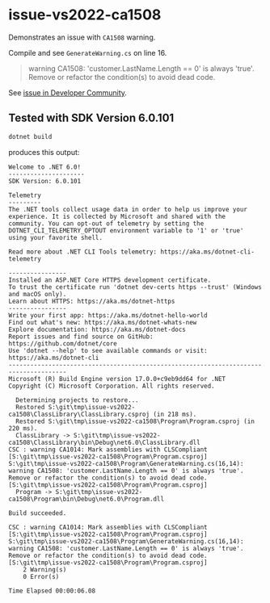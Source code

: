 # issue-vs2022-ca1508

Demonstrates an issue with `CA1508` warning.

Compile and see `GenerateWarning.cs` on line 16.

> warning CA1508: 'customer.LastName.Length == 0' is always 'true'. Remove or refactor the condition(s) to avoid dead code.

See [issue in Developer Community](https://developercommunity.visualstudio.com/t/CA1508-reported-incorrectly/1618815).

## Tested with SDK Version 6.0.101

```cmd
dotnet build
```

produces this output:

```log
Welcome to .NET 6.0!
---------------------
SDK Version: 6.0.101

Telemetry
---------
The .NET tools collect usage data in order to help us improve your experience. It is collected by Microsoft and shared with the community. You can opt-out of telemetry by setting the DOTNET_CLI_TELEMETRY_OPTOUT environment variable to '1' or 'true' using your favorite shell.

Read more about .NET CLI Tools telemetry: https://aka.ms/dotnet-cli-telemetry

----------------
Installed an ASP.NET Core HTTPS development certificate.
To trust the certificate run 'dotnet dev-certs https --trust' (Windows and macOS only).
Learn about HTTPS: https://aka.ms/dotnet-https
----------------
Write your first app: https://aka.ms/dotnet-hello-world
Find out what's new: https://aka.ms/dotnet-whats-new
Explore documentation: https://aka.ms/dotnet-docs
Report issues and find source on GitHub: https://github.com/dotnet/core
Use 'dotnet --help' to see available commands or visit: https://aka.ms/dotnet-cli
--------------------------------------------------------------------------------------
Microsoft (R) Build Engine version 17.0.0+c9eb9dd64 for .NET
Copyright (C) Microsoft Corporation. All rights reserved.

  Determining projects to restore...
  Restored S:\git\tmp\issue-vs2022-ca1508\ClassLibrary\ClassLibrary.csproj (in 218 ms).
  Restored S:\git\tmp\issue-vs2022-ca1508\Program\Program.csproj (in 220 ms).
  ClassLibrary -> S:\git\tmp\issue-vs2022-ca1508\ClassLibrary\bin\Debug\net6.0\ClassLibrary.dll
CSC : warning CA1014: Mark assemblies with CLSCompliant [S:\git\tmp\issue-vs2022-ca1508\Program\Program.csproj]
S:\git\tmp\issue-vs2022-ca1508\Program\GenerateWarning.cs(16,14): warning CA1508: 'customer.LastName.Length == 0' is always 'true'. Remove or refactor the condition(s) to avoid dead code. [S:\git\tmp\issue-vs2022-ca1508\Program\Program.csproj]
  Program -> S:\git\tmp\issue-vs2022-ca1508\Program\bin\Debug\net6.0\Program.dll

Build succeeded.

CSC : warning CA1014: Mark assemblies with CLSCompliant [S:\git\tmp\issue-vs2022-ca1508\Program\Program.csproj]
S:\git\tmp\issue-vs2022-ca1508\Program\GenerateWarning.cs(16,14): warning CA1508: 'customer.LastName.Length == 0' is always 'true'. Remove or refactor the condition(s) to avoid dead code. [S:\git\tmp\issue-vs2022-ca1508\Program\Program.csproj]
    2 Warning(s)
    0 Error(s)

Time Elapsed 00:00:06.08
```
